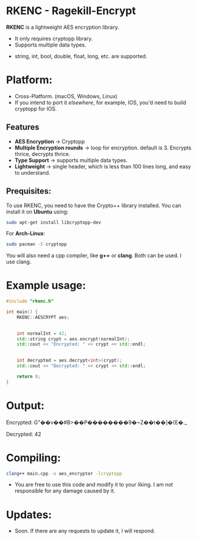 # RKENC - Ragekill-Encrypt

**RKENC** is a lightweight AES encryption library.
* It only requires cryptopp library.
* Supports multiple data types.
- string, int, bool, double, float, long, etc. are supported.

# Platform:
* Cross-Platform. (macOS, Windows, Linux)
* If you intend to port it *elsewhere*, for example, IOS, you'd need to build cryptopp for IOS.

## Features

- **AES Encryption** -> Cryptopp
- **Multiple Encryption rounds** -> loop for encryption. default is 3. Encrypts thrice, decrypts thrice.
- **Type Support** -> supports multiple data types.
- **Lightweight** -> single header, which is less than 100 lines long, and easy to understand.

## Prequisites:

To use RKENC, you need to have the Crypto++ library installed. You can install it on **Ubuntu** using:

```bash
sudo apt-get install libcryptopp-dev
```

For **Arch-Linux**:
```bash
sudo pacman -S cryptopp
```
You will also need a cpp compiler, like **g++** or **clang**. Both can be used. I use clang.

# Example usage:

```cpp
#include "rkenc.h"

int main() {
    RKENC::AESCRYPT aes;

    
    int normalInt = 42;
    std::string crypt = aes.encrypt(normalInt);
    std::cout << "Encrypted: " << crypt << std::endl;

    
    int decrypted = aes.decrypt<int>(crypt);
    std::cout << "Decrypted: " << crypt << std::endl;

    return 0;
}
```
# Output:
Encrypted: G"��v��#B>��P��������9�~Z��t��]�{E�._


Decrypted: 42


# Compiling:
```bash
clang++ main.cpp -o aes_encryptor -lcryptopp
```

* You are free to use this code and modify it to your liking. I am not responsible for any damage caused by it.

# Updates:
* Soon. If there are any requests to update it, I will respond.
